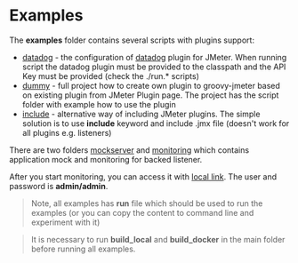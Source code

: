 # Examples

The **examples** folder contains several scripts with plugins support:  

 - [datadog](datadog) - the configuration of [datadog](https://www.datadoghq.com/) plugin for JMeter. When running script the datadog plugin must be provided to the classpath and the API Key must be provided (check the ./run.* scripts)
 - [dummy](dummy) - full project how to create own plugin to groovy-jmeter based on existing plugin from JMeter Plugin page. The project has the script folder with example how to use the plugin  
 - [include](include) - alternative way of including JMeter plugins. The simple solution is to use __include__ keyword and include .jmx file (doesn't work for all plugins e.g. listeners) 
 
There are two folders [mockserver](mockserver) and [monitoring](monitoring) which contains application mock and monitoring for backed listener.

After you start monitoring, you can access it with [local link](http://localhost:3000). The user and password is __admin/admin__.

> Note, all examples has __run__ file which should be used to run the examples (or you can copy the content to command line and experiment with it)

> It is necessary to run __build_local__ and __build_docker__ in the main folder before running all examples.